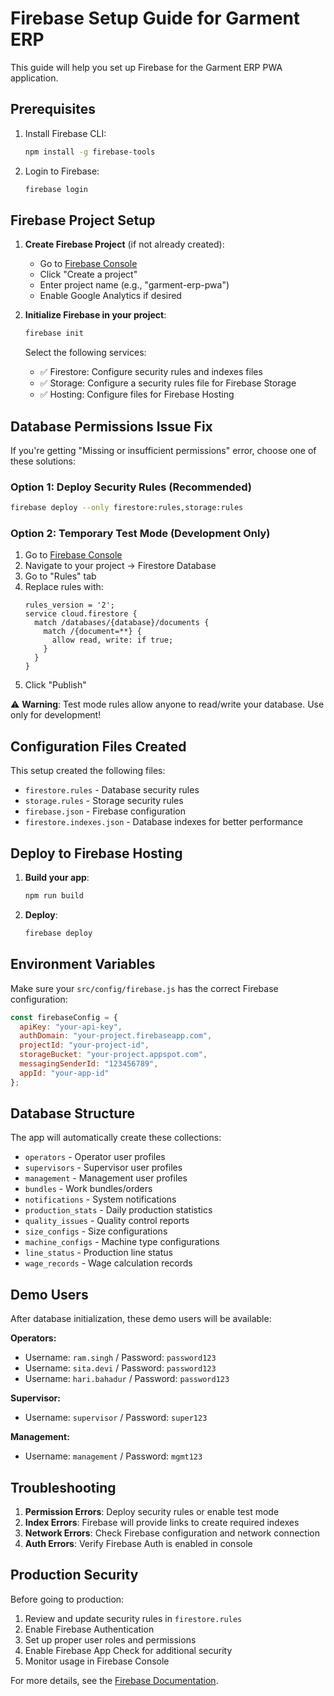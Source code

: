 # Firebase Setup Guide for Garment ERP

This guide will help you set up Firebase for the Garment ERP PWA application.

## Prerequisites

1. Install Firebase CLI:
   ```bash
   npm install -g firebase-tools
   ```

2. Login to Firebase:
   ```bash
   firebase login
   ```

## Firebase Project Setup

1. **Create Firebase Project** (if not already created):
   - Go to [Firebase Console](https://console.firebase.google.com/)
   - Click "Create a project"
   - Enter project name (e.g., "garment-erp-pwa")
   - Enable Google Analytics if desired

2. **Initialize Firebase in your project**:
   ```bash
   firebase init
   ```
   
   Select the following services:
   - ✅ Firestore: Configure security rules and indexes files
   - ✅ Storage: Configure a security rules file for Firebase Storage
   - ✅ Hosting: Configure files for Firebase Hosting

## Database Permissions Issue Fix

If you're getting "Missing or insufficient permissions" error, choose one of these solutions:

### Option 1: Deploy Security Rules (Recommended)
```bash
firebase deploy --only firestore:rules,storage:rules
```

### Option 2: Temporary Test Mode (Development Only)
1. Go to [Firebase Console](https://console.firebase.google.com/)
2. Navigate to your project → Firestore Database
3. Go to "Rules" tab
4. Replace rules with:
   ```
   rules_version = '2';
   service cloud.firestore {
     match /databases/{database}/documents {
       match /{document=**} {
         allow read, write: if true;
       }
     }
   }
   ```
5. Click "Publish"

⚠️ **Warning**: Test mode rules allow anyone to read/write your database. Use only for development!

## Configuration Files Created

This setup created the following files:
- `firestore.rules` - Database security rules
- `storage.rules` - Storage security rules  
- `firebase.json` - Firebase configuration
- `firestore.indexes.json` - Database indexes for better performance

## Deploy to Firebase Hosting

1. **Build your app**:
   ```bash
   npm run build
   ```

2. **Deploy**:
   ```bash
   firebase deploy
   ```

## Environment Variables

Make sure your `src/config/firebase.js` has the correct Firebase configuration:

```javascript
const firebaseConfig = {
  apiKey: "your-api-key",
  authDomain: "your-project.firebaseapp.com",
  projectId: "your-project-id",
  storageBucket: "your-project.appspot.com",
  messagingSenderId: "123456789",
  appId: "your-app-id"
};
```

## Database Structure

The app will automatically create these collections:
- `operators` - Operator user profiles
- `supervisors` - Supervisor user profiles  
- `management` - Management user profiles
- `bundles` - Work bundles/orders
- `notifications` - System notifications
- `production_stats` - Daily production statistics
- `quality_issues` - Quality control reports
- `size_configs` - Size configurations
- `machine_configs` - Machine type configurations
- `line_status` - Production line status
- `wage_records` - Wage calculation records

## Demo Users

After database initialization, these demo users will be available:

**Operators:**
- Username: `ram.singh` / Password: `password123`
- Username: `sita.devi` / Password: `password123`
- Username: `hari.bahadur` / Password: `password123`

**Supervisor:**
- Username: `supervisor` / Password: `super123`

**Management:**
- Username: `management` / Password: `mgmt123`

## Troubleshooting

1. **Permission Errors**: Deploy security rules or enable test mode
2. **Index Errors**: Firebase will provide links to create required indexes
3. **Network Errors**: Check Firebase configuration and network connection
4. **Auth Errors**: Verify Firebase Auth is enabled in console

## Production Security

Before going to production:
1. Review and update security rules in `firestore.rules`
2. Enable Firebase Authentication
3. Set up proper user roles and permissions
4. Enable Firebase App Check for additional security
5. Monitor usage in Firebase Console

For more details, see the [Firebase Documentation](https://firebase.google.com/docs).